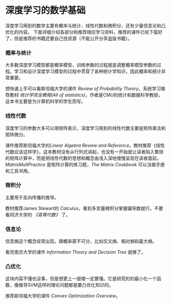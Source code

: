 # 深度学习的数学基础


深度学习用到的数学主要有概率与统计、线性代数和微积分，还有少量信息论和凸优化的内容。
下面详细介绍各部分和推荐相应学习资料，推荐的课件已经下载好了，但是推荐的书籍还要自己找资源（不能公开分享盗版书籍）。


### 概率与统计
大多数深度学习模型都是概率模型，训练参数的过程就是调整概率模型参数的过程。学习和设计深度学习模型的过程中贯穿了各种统计学知识，因此概率和统计非常重要。

想快速上手可以看斯坦福大学的课件
*Review of Probability Theory*。系统学习推荐教材 *统计学完全教程(All of statistics)*，作者是CMU的统计和数据科学教授，这本书主要是为计算机科学的学生而写。

### 线性代数
深度学习的参数大多可以用矩阵表示，深度学习用到的线性代数主要是矩阵乘法和矩阵微分。


课件推荐斯坦福大学的*Linear Algebra Review and Reference*。教材推荐《线性代数应该这样学》，这本教材没有从行列式讲起，也没有一开始就让读者陷入繁琐的矩阵计算中，而是把线性代数的思想和概念由浅入深地慢慢呈现在读者面前。*MatrixMultPractice* 是矩阵计算的练习题，*The Matrix Cookbook* 可以当做手册和工具书用。

### 微积分
主要用于反向传播的推导。

教材推荐James Stewart的 *Calculus*，看到多变量微积分掌握偏导数就行，不要看同济大学的 *《高等代数》* 了。

### 信息论
信息熵这个概念经常出现，跟概率密不可分，比如交叉熵、相对熵和最大熵。

看完南京大学的课件 *Information Theory and Decision Tree* 就够了。

### 凸优化
这块内容不懂也没事，但是想更上一层楼一定要懂。它是研究的的最小化一个函数，像推导SVM这样的理论问题都是要凸优化知识的。

推荐斯坦福大学的课件 *Convex Optimization Overview*。
